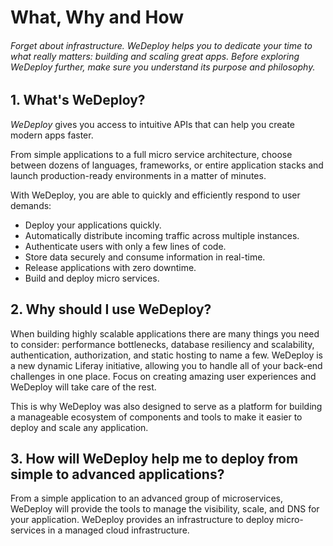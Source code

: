 # What, Why and How

###### Forget about infrastructure. WeDeploy helps you to dedicate your time to what really matters: building and scaling great apps. Before exploring WeDeploy further, make sure you understand its purpose and philosophy.

<!-- <article id="1-what-is-wedeploy"> -->

## 1. What's WeDeploy?

*WeDeploy* gives you access to intuitive APIs that can help you create modern apps faster.

From simple applications to a full micro service architecture, choose between dozens of languages, frameworks, or entire application stacks and launch production-ready environments in a matter of minutes.

With WeDeploy, you are able to quickly and efficiently respond to user demands:

* Deploy your applications quickly.
* Automatically distribute incoming traffic across multiple instances.
* Authenticate users with only a few lines of code.
* Store data securely and consume information in real-time.
* Release applications with zero downtime.
* Build and deploy micro services.

<!-- </article> -->

<!-- <article id="2-why-should-i-use-wedeploy"> -->

## 2. Why should I use WeDeploy?

When building highly scalable applications there are many things you need to consider: performance bottlenecks, database resiliency and scalability, authentication, authorization, and static hosting to name a few. WeDeploy is a new dynamic Liferay initiative, allowing you to handle all of your back-end challenges in one place. Focus on creating amazing user experiences and WeDeploy will take care of the rest.

This is why WeDeploy was also designed to serve as a platform for building a manageable ecosystem of components and tools to make it easier to deploy and scale any application.

<!-- </article> -->


<!-- <article id="3-how"> -->

## 3. How will WeDeploy help me to deploy from simple to advanced applications?

From a simple application to an advanced group of microservices, WeDeploy will provide the tools to manage the visibility, scale, and DNS for your application. WeDeploy provides an infrastructure to deploy micro-services in a managed cloud infrastructure.

<!-- </article> -->
